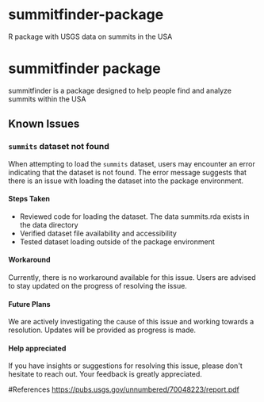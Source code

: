 # summitfinder-package
R package with USGS data on summits in the USA

# summitfinder package

summitfinder is a package designed to help people find and analyze summits within the USA

## Known Issues

### `summits` dataset not found
When attempting to load the `summits` dataset, users may encounter an error indicating that the dataset is not found. The error message suggests that there is an issue with loading the dataset into the package environment.

#### Steps Taken
- Reviewed code for loading the dataset. The data summits.rda exists in the data directory
- Verified dataset file availability and accessibility
- Tested dataset loading outside of the package environment

#### Workaround
Currently, there is no workaround available for this issue. Users are advised to stay updated on the progress of resolving the issue.

#### Future Plans
We are actively investigating the cause of this issue and working towards a resolution. Updates will be provided as progress is made.

#### Help appreciated
If you have insights or suggestions for resolving this issue, please don't hesitate to reach out. Your feedback is greatly appreciated.

#References
https://pubs.usgs.gov/unnumbered/70048223/report.pdf
